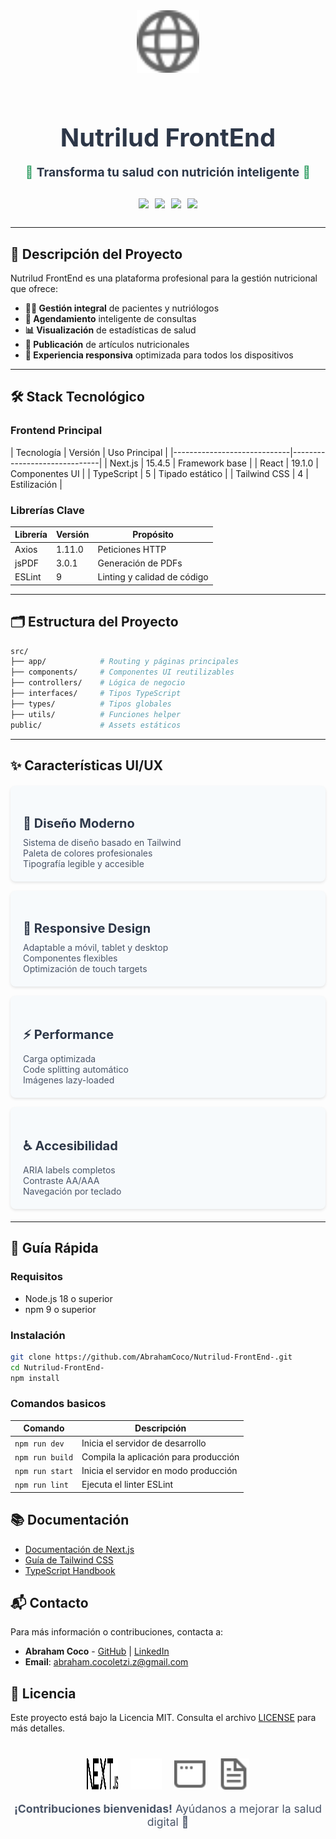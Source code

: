<div align="center">
  <img src="public/globe.svg" width="100" alt="Nutrilud Logo" style="margin-bottom: 20px"/>
  <h1 style="font-size: 2.5rem; margin-bottom: 10px; color: #2d3748; font-weight: 700">Nutrilud FrontEnd</h1>
  <p style="font-size: 1.2rem; color: #4a5568; margin-bottom: 30px">
    <span style="color: #38a169">🌱</span> <strong style="color: #2d3748">Transforma tu salud con nutrición inteligente</strong> <span style="color: #38a169">🥗</span>
  </p>
  <div style="display: flex; justify-content: center; gap: 10px; margin-bottom: 30px">
    <img src="https://img.shields.io/badge/Next.js-15.4.5-000000?logo=nextdotjs" />
    <img src="https://img.shields.io/badge/React-19.1.0-61DAFB?logo=react" />
    <img src="https://img.shields.io/badge/TypeScript-5-3178C6?logo=typescript" />
    <img src="https://img.shields.io/badge/TailwindCSS-4-06B6D4?logo=tailwindcss" />
  </div>
</div>

---

## 🎯 Descripción del Proyecto
Nutrilud FrontEnd es una plataforma profesional para la gestión nutricional que ofrece:

- **👨‍⚕️ Gestión integral** de pacientes y nutriólogos
- **📅 Agendamiento** inteligente de consultas
- **📊 Visualización** de estadísticas de salud
- **📝 Publicación** de artículos nutricionales
- **📱 Experiencia responsiva** optimizada para todos los dispositivos

---

## 🛠️ Stack Tecnológico

### Frontend Principal
| Tecnología       | Versión  | Uso Principal                |
|-----------------------------|------------------------------|
| Next.js          | 15.4.5   | Framework base               |
| React            | 19.1.0   | Componentes UI               |
| TypeScript       | 5        | Tipado estático              |
| Tailwind CSS     | 4        | Estilización                 |

### Librerías Clave
| Librería         | Versión  | Propósito                    |
|------------------|----------|------------------------------|
| Axios            | 1.11.0   | Peticiones HTTP              |
| jsPDF            | 3.0.1    | Generación de PDFs           |
| ESLint           | 9        | Linting y calidad de código  |

---

## 🗂️ Estructura del Proyecto
```bash
src/
├── app/            # Routing y páginas principales
├── components/     # Componentes UI reutilizables
├── controllers/    # Lógica de negocio
├── interfaces/     # Tipos TypeScript
├── types/          # Tipos globales
├── utils/          # Funciones helper
public/             # Assets estáticos
```

---

## ✨ Características UI/UX

<div style="display: grid; grid-template-columns: repeat(auto-fit, minmax(250px, 1fr)); gap: 15px; margin: 20px 0">
  <div style="background: #f7fafc; padding: 20px; border-radius: 8px; box-shadow: 0 2px 4px rgba(0,0,0,0.1);">
    <h3 style="font-size: 1.25rem; color: #2d3748; margin-bottom: 10px">🎨 Diseño Moderno</h3>
    <ul style="list-style: none; padding: 0; margin: 0; color: #4a5568;">
      <li>Sistema de diseño basado en Tailwind</li>
      <li>Paleta de colores profesionales</li>
      <li>Tipografía legible y accesible</li>
    </ul>
  </div>
  <div style="background: #f7fafc; padding: 20px; border-radius: 8px; box-shadow: 0 2px 4px rgba(0,0,0,0.1);">
    <h3 style="font-size: 1.25rem; color: #2d3748; margin-bottom: 10px">📱 Responsive Design</h3>
    <ul style="list-style: none; padding: 0; margin: 0; color: #4a5568;">
      <li>Adaptable a móvil, tablet y desktop</li>
      <li>Componentes flexibles</li>
      <li>Optimización de touch targets</li>
    </ul>
  </div>
  <div style="background: #f7fafc; padding: 20px; border-radius: 8px; box-shadow: 0 2px 4px rgba(0,0,0,0.1);">
    <h3 style="font-size: 1.25rem; color: #2d3748; margin-bottom: 10px">⚡ Performance</h3>
    <ul style="list-style: none; padding: 0; margin: 0; color: #4a5568;">
      <li>Carga optimizada</li>
      <li>Code splitting automático</li>
      <li>Imágenes lazy-loaded</li>
    </ul>
  </div>
  <div style="background: #f7fafc; padding: 20px; border-radius: 8px; box-shadow: 0 2px 4px rgba(0,0,0,0.1);">
    <h3 style="font-size: 1.25rem; color: #2d3748; margin-bottom: 10px">♿ Accesibilidad</h3>
    <ul style="list-style: none; padding: 0; margin: 0; color: #4a5568;">
      <li>ARIA labels completos</li>
      <li>Contraste AA/AAA</li>
      <li>Navegación por teclado</li>
    </ul>
  </div>
</div>

---

## 🚀 Guía Rápida

### Requisitos

- Node.js 18 o superior
- npm 9 o superior

### Instalación
```bash
git clone https://github.com/AbrahamCoco/Nutrilud-FrontEnd-.git
cd Nutrilud-FrontEnd-
npm install
```

### Comandos basicos

| Comando          | Descripción                           |
|------------------|---------------------------------------|
| `npm run dev`    | Inicia el servidor de desarrollo      |
| `npm run build`  | Compila la aplicación para producción |
| `npm run start`  | Inicia el servidor en modo producción |
| `npm run lint`   | Ejecuta el linter ESLint              |

## 📚 Documentación

- [Documentación de Next.js](https://nextjs.org/docs)
- [Guía de Tailwind CSS](https://tailwindcss.com/docs)
- [TypeScript Handbook](https://www.typescriptlang.org/docs/)

## 📬 Contacto

Para más información o contribuciones, contacta a:
- **Abraham Coco** - [GitHub](abrahamCoco) | [LinkedIn](www.linkedin.com/in/abraham-cocoletzi-zempoalteca)
- **Email**: abraham.cocoletzi.z@gmail.com

## 📜 Licencia

Este proyecto está bajo la Licencia MIT. Consulta el archivo [LICENSE](LICENSE) para más detalles.

<div align="center" style="margin-top: 40px">
  <div style="display: flex; justify-content: center; gap: 20px; margin-bottom: 20px">
    <img src="public/next.svg" width="50" />
    <img src="public/vercel.svg" width="50" />
    <img src="public/window.svg" width="50" />
    <img src="public/file.svg" width="50" />
  </div> 
  <p style="font-size: 1.1rem; color: #4a5568">
    <strong>¡Contribuciones bienvenidas!</strong> Ayúdanos a mejorar la salud digital 💚
  </p> 
</div>